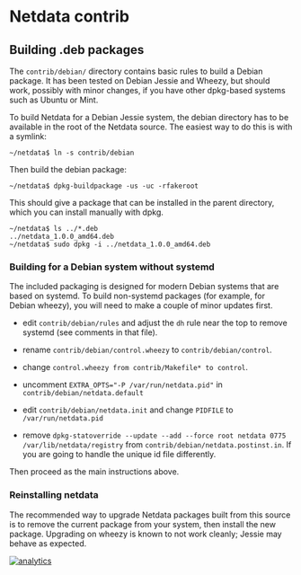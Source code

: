 # Netdata contrib

## Building .deb packages

The `contrib/debian/` directory contains basic rules to build a
Debian package.  It has been tested on Debian Jessie and Wheezy,
but should work, possibly with minor changes, if you have other
dpkg-based systems such as Ubuntu or Mint.

To build Netdata for a Debian Jessie system, the debian directory
has to be available in the root of the Netdata source. The easiest
way to do this is with a symlink:

    ~/netdata$ ln -s contrib/debian

Then build the debian package:

    ~/netdata$ dpkg-buildpackage -us -uc -rfakeroot

This should give a package that can be installed in the parent
directory, which you can install manually with dpkg.

    ~/netdata$ ls ../*.deb
    ../netdata_1.0.0_amd64.deb
    ~/netdata$ sudo dpkg -i ../netdata_1.0.0_amd64.deb


### Building for a Debian system without systemd

The included packaging is designed for modern Debian systems that
are based on systemd. To build non-systemd packages (for example,
for Debian wheezy), you will need to make a couple of minor
updates first.

* edit `contrib/debian/rules` and adjust the `dh` rule near the
  top to remove systemd (see comments in that file).

* rename `contrib/debian/control.wheezy` to `contrib/debian/control`.

* change `control.wheezy from contrib/Makefile* to control`.

* uncomment `EXTRA_OPTS="-P /var/run/netdata.pid"` in
 `contrib/debian/netdata.default`

* edit `contrib/debian/netdata.init` and change `PIDFILE` to
  `/var/run/netdata.pid`

* remove `dpkg-statoverride --update --add --force root netdata 0775 /var/lib/netdata/registry` from
  `contrib/debian/netdata.postinst.in`. If you are going to handle the unique id file differently.

Then proceed as the main instructions above.

### Reinstalling netdata

The recommended way to upgrade Netdata packages built from this
source is to remove the current package from your system, then
install the new package. Upgrading on wheezy is known to not
work cleanly; Jessie may behave as expected.

[![analytics](https://www.google-analytics.com/collect?v=1&aip=1&t=pageview&_s=1&ds=github&dr=https%3A%2F%2Fgithub.com%2Fnetdata%2Fnetdata&dl=https%3A%2F%2Fmy-netdata.io%2Fgithub%2Fcontrib%2FREADME&_u=MAC~&cid=5792dfd7-8dc4-476b-af31-da2fdb9f93d2&tid=UA-64295674-3)]()
